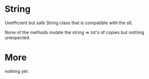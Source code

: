 # String
Unefficient but safe String class that is compatible with the stl.

None of the methods mutate the string => lot's of copies but nothing unexpected.

# More

  nothing yet
